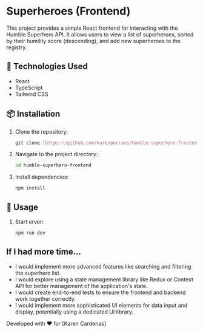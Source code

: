 # Superheroes (Frontend)

This project provides a simple React frontend for interacting with the Humble Superhero API. It allows users to view a list of superheroes, sorted by their humility score (descending), and add new superheroes to the registry.

## 🚀 Technologies Used

*   React
*   TypeScript
*   Tailwind CSS

## 📦 Installation

1.  Clone the repository:

    ```bash
    git clone [https://github.com/karenporrass/humble-superhero-frontend.git]
    ```

2.  Navigate to the project directory:

    ```bash
    cd humble-superhero-frontend
    ```

3.  Install dependencies:

    ```bash
    npm install
    ```

## 🚀 Usage

1.  Start erver:

    ```bash
    npm run dev
    ```



## If I had more time...

*   I would implement more advanced features like searching and filtering the superhero list.
*   I would explore using a state management library like Redux or Context API for better management of the application's state.
*   I would create end-to-end tests to ensure the frontend and backend work together correctly.
*   I would implement more sophisticated UI elements for data input and display, potentially using a dedicated UI library.


Developed with ❤️ for [Karen Cardenas]